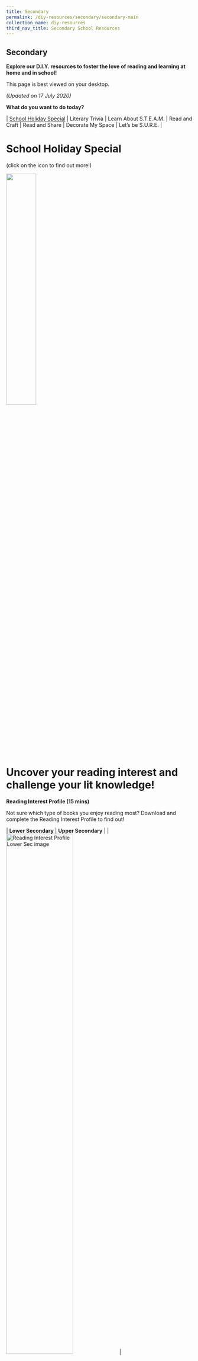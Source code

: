 ```yaml
---
title: Secondary
permalink: /diy-resources/secondary/secondary-main
collection_name: diy-resources
third_nav_title: Secondary School Resources
---
```


## **Secondary**

**Explore our D.I.Y. resources to foster the love of reading and learning at home and in school!**

This page is best viewed on your desktop.

_(Updated on 17 July 2020)_

**What do you want to do today?**

| [School Holiday Special](/diy-resources/secondary/teen-things) | Literary Trivia | Learn About S.T.E.A.M. | Read and Craft | Read and Share | Decorate My Space  | Let’s be S.U.R.E. |

# **School Holiday Special**

(click on the icon to find out more!)

<a href="/diy-resources/secondary/teen-things"><img src="/images/diyresources/dR-Holiday-Secondary-amended.png" style="width: 40%;"></a>

# **Uncover your reading interest and challenge your lit knowledge!**

**Reading Interest Profile (15 mins)**

Not sure which type of books you enjoy reading most? Download and complete the Reading Interest Profile to find out!

| **Lower Secondary** | **Upper Secondary** | 
| <a href="/images/diyresources/secondary/Reading-Interest-Profile-Lower-Secondary-FA-lowres.pdf"><img src="/images/diyresources/secondary/Lower-Sec.png" alt="Reading Interest Profile Lower Sec image" style="width: 60%;"></a> | <a href="/images/diyresources/secondary/Reading-Interest-Profile-Lower-Secondary-FA-lowres.pdf"><img src="/images/diyresources/secondary/Upper-Sec.png" alt="Reading Interest Profile Lower Sec image" style="width: 60%;"></a> |

| [![Lower sec reading image](/images/diyresources/secondary/Lower-Sec.png)](/images/diyresources/secondary/Reading-Interest-Profile-Lower-Secondary-FA-lowres.pdf) | [![Upper sec reading image](/images/diyresources/secondary/Upper-Sec.png)](/images/diyresources/secondary/Reading-Interest-Profile-Lower-Secondary-FA-lowres.pdf) |

**Reading Challenge**

Up your reading game by completing our very own Reading Challenge

[![Reading challenge image](/images/diyresources/secondary/RC_Sec.jpg)](/images/diyresources/secondary/Secondary-Reading-Challenge-12052020V2.pdf)


**POSB-NLB Kids’ Lit QuizTM Survival Kit and Literary Boot Camp Booklet (30 mins)**

Want to put your literary knowledge to the test? Download the POSB-NLB Kids’ Lit QuizTM Survival Kit and Literary Boot Camp booklet to see how much you know!

S1

| **Survival Kit** | **Literary Boot Camp** |
| [![Survival Kit image](/images/diyresources/secondary/KLQ-survival-kit.jpg)](/images/diyresources/secondary/NLB_Booklet_9-MAR.pdf) | [![Literacy boot camp image](/images/diyresources/secondary/KLQ-LBC.jpg)](/images/diyresources/secondary/NLB_KidsLitQuiz-A5-LBC-Booklet-16PP_v4_c.pdf)

# **Learn about S.T.E.A.M.**
Discover the joy of Science, Technology, Engineering, Arts and Maths (S.T.E.A.M.) through these activities.

**DIY Tweens Packages (30 mins)**
Problem-solve through do-it-yourself activities. Simply follow the instructions and have fun!

S1-S2

| [![Flexagon image](/images/diyresources/secondary/Tweens-Flexagon.jpg)](/images/diyresources/secondary/Tweens-Pop-up-Package-Flexagon.pdf) | [![Origami frog image](/images/diyresources/secondary/Tweens-Origami-Frog.jpg)](/images/diyresources/secondary/Tweens-Pop-up-Package-Frog.pdf) |
| [![Paper helicopter image](/images/diyresources/secondary/Tweens-Paper-Helicopter.jpg)](/images/diyresources/secondary/Tweens-Pop-up-Package-Paper-Helicopter.pdf) | [![Zentangle image](/images/diyresources/secondary/Tweens-Zentangle.jpg)](/images/diyresources/secondary/Tweens-Pop-Up-package-Zentangle.pdf) |

**Tweens Lab Mag (1 hour)**
Cool, creative, out-of-this world ideas and easy DIY projects on STEAM topics and activities for you to complete. Download the issues below!

![Tween kerama image](/images/diyresources/secondary/tweenkeramalabmagcover.jpg)

Issue #1 [here](/images/diyresources/secondary/FA_Tweenkerama-Issue-1.pdf)
Issue #2 [here](/images/diyresources/secondary/Tweenkeramabooklet_Issue02_FA.pdf)
Issue #3 [here](/images/diyresources/secondary/FA-NLB-Tweenkerama_Issue-03-v2.pdf)

# **Read and Craft**
Pick a short read and create a story-based craft.

**PopReads! (20 mins)**
Help students relate to books based on STELLAR themes to their everyday lives with engaging discussions and activities! Download these activity sheets and make reading come alive!

[![Tell me my name image](/images/diyresources/secondary/Tell-me-my-name.png)](/images/diyresources/secondary/NLB-PopReads-A3-Worksheet-2_Tell-Me-My-Name_v06-FA-web.pdf)

[![Unscramble me image](/images/diyresources/secondary/unscramble-me.png)](/images/diyresources/secondary/NLB-PopReads-A3-Worksheet-1_Unscramble-Me_v08-FAP-web.pdf)

# **Read and Share**
**Share your thoughts on your favourite reads and intriguing book excerpts.**

**Read Reap Write (30 mins)**
Students explore how stories relate to the world around them through a series of engaging discussions and activities. By reading and reflecting on thought-provoking extracts from great books, students will be encouraged to think critically and draw parallels between what is described in the extracts and their real-life experiences.

S1 – S2

![The short stories and radio plays of s rajaratnam image](/images/diyresources/secondary/shortstoriesandradioplaysofsrajaratnam.jpg)

Title: [Short Stories and Radio Plays of S. Rajaratnam](http://catalogue.nlb.gov.sg/cgi-bin/spydus.exe/ENQ/EXPNOS/BIBENQ?BRN=13792223)
Author: S. Rajaratnam
Call Number: SING RAJ

[RRW Secondary Short Stories & Radio Plays of S. Rajaratnam Worksheet and Extract](/images/diyresources/secondary/RRWSecondaryRadioPlaysFAlowres-1.pdf)
[RRW Secondary Short Stories & Radio Plays of S. Rajaratnam Facilitator’s Guide](/images/diyresources/secondary/NLB_RRW-SG-Secondary-S-Rajaratnam_Facil-Guide-edited-1.pdf)

![Hatchet image](/images/diyresources/secondary/Hatchet.jpg)

Title: [Hatchet](http://catalogue.nlb.gov.sg/cgi-bin/spydus.exe/ENQ/EXPNOS/BIBENQ?BRN=8801620)
Author: Gary Paulsen
Call Number: Y PAU

[RRW Secondary Hatchet Worksheet and Extract](/images/diyresources/secondary/RRW-Secondary-Hatchet-Worksheet-and-Extract.pdf)
[RRW Secondary Hatchet Facilitator’s Guide](/images/diyresources/secondary/RRW-Secondary-Hatchet-Facilitators-Guide.pdf)

S3 – S4

<img src="/images/diyresources/secondary/50-stories-of-my-life_SR-NATHAN.jpg" style="width: 50%;">

Title: [S R Nathan: 50 stories from my life](http://catalogue.nlb.gov.sg/cgi-bin/spydus.exe/ENQ/EXPNOS/BIBENQ?BRN=200132009)
Author: S. R. Nathan
Call Number: J SING 959.5705092 NAT

[RRW Secondary S R Nathan 50 Stories from my Life Worksheet and Extract](/images/diyresources/secondary/RRWSecondary50StoriesFAlowres-1.pdf)
[RRW Secondary S R Nathan 50 Stories from my Life Facilitator’s Guide](/images/diyresources/secondary/NLB_RRW-Secondary-2015-50-Stories_Facil-Guide-1.pdf)

<img src="/images/diyresources/secondary/Words.jpeg" style="width: 50%;">

Title: [&Words: Poems Singapore and Beyond](http://catalogue.nlb.gov.sg/cgi-bin/spydus.exe/ENQ/EXPNOS/BIBENQ?BRN=13668713)
Edited by: Edwin Thumboo
Call Number: Y SING S821 WOR

[RRW Secondary &Words Poems Singapore and Beyond Worksheet and Extract](/images/diyresources/secondary/RRW-Secondary-Words-Poems-Singapore-and-Beyond-Worksheet-and-Extract.pdf)
[RRW Secondary &Words Poems Singapore and Beyond Facilitators Guide](/images/diyresources/secondary/RRW-Secondary-Words-Poems-Singapore-and-Beyond-Facilitators-Guide.pdf)

![Viridian image](/images/diyresources/secondary/Viridian_SusanGates.jpg)

Title: [Viridian](http://catalogue.nlb.gov.sg/cgi-bin/spydus.exe/ENQ/EXPNOS/BIBENQ?BRN=200165574)
Author: Susan Gates
Call Number: Y GAT

[RRW Secondary Viridian Worksheet and Extract](/images/diyresources/secondary/RRW-Secondary-Viridian-Worksheet-and-Extract.pdf)
[RRW Secondary Viridian Facilitator’s Guide](/images/diyresources/secondary/RRW-Secondary-Viridian-Facilitators-Guide.pdf)

# **Decorate My Space**
**Print out and put up these eye-catching posters and entertaining activities!**

**Posters (5 mins)**

| ![Fiction poster image](/images/diyresources/secondary/fiction-poster.jpg) | ![Nonfiction poster image](/images/diyresources/secondary/non-fic.jpg) |
| [![Fiction authors image](/images/diyresources/secondary/Authors.jpg)](/images/diyresources/secondary/NLB-Author-Poster-FA.pdf) | [![First line image](/images/diyresources/secondary/First-Line.jpg)](/images/diyresources/secondary/NLB-First-Line-Posters-FA.pdf) |

Recommended genre posters for Lower Secondary
Click on the links below to download the posters

| [Fantasy](/images/diyresources/secondary/Lower-Sec-Fantasy-Book-Buzz-Poster.pdf) | [Horror](/images/diyresources/secondary/Lower-Sec-Horror-Book-Buzz-Poster.pdf) | [Thriller](/images/diyresources/secondary/Lower-Sec-Thriller-Book-Buzz-Poster.pdf) |
| [Science Fiction](/images/diyresources/secondary/Lower-Sec-Science-Fiction-Book-Buzz-Poster.pdf) | [Realistic Fiction](/images/diyresources/secondary/Lower-Sec-Realistic-Fiction-Book-Buzz-Poster.pdf) |

Recommended genre posters for Upper Secondary
Click on the links below to download the posters

| [Fantasy](/images/diyresources/secondary/Upper-Sec-Fantasy-Book-Buzz-Poster.pdf) | [Horror](/images/diyresources/secondary/Upper-Sec-Horror-Book-Buzz-Poster.pdf) | [Thriller](/images/diyresources/secondary/Upper-Sec-Thriller-Book-Buzz-Poster.pdf) |
| [Science Fiction](/images/diyresources/secondary/Upper-Sec-Science-Fiction-Book-Buzz-Poster.pdf) | [Realistic Fiction](/images/diyresources/secondary/Upper-Sec-Realistic-Fiction-Book-Buzz-Poster.pdf) |

**Activities (30 mins)**
Suggested activities to liven up reading corners everywhere!

[![Golden ticket image](/images/diyresources/secondary/SLM-activity-SEC.jpg)](FA_NLB_SchoolLibraryMakeover_Inner-Pages.pdf)

# **Learn To Be S.U.R.E.**
**Are you savvy enough to face the pitfalls of the internet? Get SURE-vival tips through these S.U.R.E. (Source Understand Research Evaluate) activities!**

**EYEYAH! You S.U.R.E. or not? (20 min)**
Explore the world wide web with these activity sheets from EYEYAH!
Bonus: Print them out or take a screenshot with your phone to colour the black and white versions in!

| **How much e-waste can you spot? (b&w)** | **How much e-waste can you spot? (colour)** |
| [![Ewaste image](/images/diyresources/secondary/E-Waste_BW.jpg)](/images/diyresources/secondary/E-Waste_BW-scaled.jpg) | [![Ewaste color](/images/diyresources/secondary/E-Waste_color.jpg)](/images/diyresources/secondary/E-Waste_color-scaled.jpg) |
| **Head in the Clouds(b&w)** | **Head in the Clouds (colour)** | 
| [![Head in the clouds image](/images/diyresources/secondary/Head-in-the-Clouds_BW.jpg)](/images/diyresources/secondary/Head-in-the-Clouds_BW-scaled.jpeg) | [![Head in the clouds color image](/images/diyresources/secondary/Head-in-the-Clouds_color.jpg)](/images/diyresources/secondary/Head-in-the-Clouds_color-scaled.jpg) |
| **Did you know...(b&w)** | **Did you know...(colour)** |
| [![Did you know image](/images/diyresources/secondary/Selfies_BW.jpg)](/images/diyresources/secondary/Selfies_BW-scaled.jpg) | [![Did you know color image](/images/diyresources/secondary/Selfies_color.jpg)](/images/diyresources/secondary/Selfies_color-scaled.jpg) |
| **What do you do online?(b&w)** | **What do you do online? (colour)** |
| [![What do you do online image](/images/diyresources/secondary/What-Do-You-Do-Online_BW.jpg)](/images/diyresources/secondary/What-Do-You-Do-Online_BW-scaled.jpg) | [![What do you do online color image](/images/diyresources/secondary/What-Do-You-Do-Online_color.jpg)](/images/diyresources/secondary/What-Do-You-Do-Online_color-scaled.jpg) |

The above activity sheets are courtesy of EYEYAH!

**S.U.R.E. Toolkit (45 min)**
Get tips on how to be online savvy and combat fake news through insightful activities, based on the four basic S.U.R.E. skills: Source, Understand, Research and Evaluate.

Sec 1 – Sec 2

**Fake News #1**

| SURE Infographic | SURE Toolkit Activity Sheet |
| ![Sure infographic image](/images/sure/Infographic-Facing-Up-to-Fake-News.jpg) | [![Sure toolkit image](/images/sure/Capture4.png)](/images/sure/SURE-Kit-Activity-Sheet-FA.pdf) |
| SURE Toolkit Map |
| [![Sure toolkit map image](/images/sure/Capture-2.png)](/images/sure/SURE-Kit-A3-Map-FA.pdf) |

**Fake News #2**

| Activity Sheet | SURE-vivor Booklet |
| [![Activity sheet image](/images/sure/Capture-3.png)](/images/sure/FA_08030218_READ-LIKE-A-DETECTIVE.pdf) | [![Sure-vivor image](/images/sure/Capture.png)](/images/sure/FA_SUREvivor-booklet-06032020.pdf) |

For more great information literacy resources, click [here](services/other-services/sure)!
